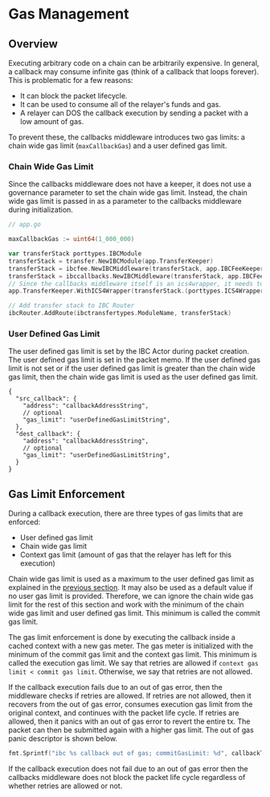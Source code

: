 <!--
order: 6
-->

# Gas Management

## Overview

Executing arbitrary code on a chain can be arbitrarily expensive. In general, a callback may consume infinite gas (think of a callback that loops forever). This is problematic for a few reasons:

- It can block the packet lifecycle.
- It can be used to consume all of the relayer's funds and gas.
- A relayer can DOS the callback execution by sending a packet with a low amount of gas.

To prevent these, the callbacks middleware introduces two gas limits: a chain wide gas limit (`maxCallbackGas`) and a user defined gas limit.

### Chain Wide Gas Limit

Since the callbacks middleware does not have a keeper, it does not use a governance parameter to set the chain wide gas limit. Instead, the chain wide gas limit is passed in as a parameter to the callbacks middleware during initialization.

```go
// app.go

maxCallbackGas := uint64(1_000_000)

var transferStack porttypes.IBCModule
transferStack = transfer.NewIBCModule(app.TransferKeeper)
transferStack = ibcfee.NewIBCMiddleware(transferStack, app.IBCFeeKeeper)
transferStack = ibccallbacks.NewIBCMiddleware(transferStack, app.IBCFeeKeeper, app.MockContractKeeper, maxCallbackGas)
// Since the callbacks middleware itself is an ics4wrapper, it needs to be passed to the transfer keeper
app.TransferKeeper.WithICS4Wrapper(transferStack.(porttypes.ICS4Wrapper))

// Add transfer stack to IBC Router
ibcRouter.AddRoute(ibctransfertypes.ModuleName, transferStack)
```

### User Defined Gas Limit

The user defined gas limit is set by the IBC Actor during packet creation. The user defined gas limit is set in the packet memo. If the user defined gas limit is not set or if the user defined gas limit is greater than the chain wide gas limit, then the chain wide gas limit is used as the user defined gas limit.

```jsonc
{
  "src_callback": {
    "address": "callbackAddressString",
    // optional
    "gas_limit": "userDefinedGasLimitString",
  },
  "dest_callback": {
    "address": "callbackAddressString",
    // optional
    "gas_limit": "userDefinedGasLimitString",
  }
}
```

## Gas Limit Enforcement

During a callback execution, there are three types of gas limits that are enforced:

- User defined gas limit
- Chain wide gas limit
- Context gas limit (amount of gas that the relayer has left for this execution)

Chain wide gas limit is used as a maximum to the user defined gas limit as explained in the [previous section](#user-deifined-gas-limit). It may also be used as a default value if no user gas limit is provided. Therefore, we can ignore the chain wide gas limit for the rest of this section and work with the minimum of the chain wide gas limit and user defined gas limit. This minimum is called the commit gas limit.

The gas limit enforcement is done by executing the callback inside a cached context with a new gas meter. The gas meter is initialized with the minimum of the commit gas limit and the context gas limit. This minimum is called the execution gas limit. We say that retries are allowed if `context gas limit < commit gas limit`. Otherwise, we say that retries are not allowed.

If the callback execution fails due to an out of gas error, then the middleware checks if retries are allowed. If retries are not allowed, then it recovers from the out of gas error, consumes execution gas limit from the original context, and continues with the packet life cycle. If retries are allowed, then it panics with an out of gas error to revert the entire tx. The packet can then be submitted again with a higher gas limit. The out of gas panic descriptor is shown below.

```go
fmt.Sprintf("ibc %s callback out of gas; commitGasLimit: %d", callbackType, callbackData.CommitGasLimit)}
```

If the callback execution does not fail due to an out of gas error then the callbacks middleware does not block the packet life cycle regardless of whether retries are allowed or not.
